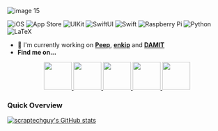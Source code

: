 ![image 15](https://user-images.githubusercontent.com/75474651/212065322-61e8e0ee-2d88-434e-8c27-42d17a5a86a2.png)

![iOS](https://img.shields.io/badge/IOS-%2320232a.svg?style=for-the-badge&logo=apple&logoColor=white)
![App Store](https://img.shields.io/badge/AppStore-%2320232a.svg?style=for-the-badge&logo=appstore&logoColor=blue)
![UIKit](https://img.shields.io/badge/UIKit-%2320232a.svg?style=for-the-badge&logo=uikit&logoColor=468cea)
![SwiftUI](https://img.shields.io/badge/SwiftUI-%2320232a.svg?style=for-the-badge&logo=swift&logoColor=blue)
![Swift](https://img.shields.io/badge/Swift-%2320232a.svg?style=for-the-badge&logo=swift&logoColor=orange)
![Raspberry Pi](https://img.shields.io/badge/RaspberryPi-%2320232a.svg?style=for-the-badge&logo=raspberrypi&logoColor=red)
![Python](https://img.shields.io/badge/Python-%2320232a.svg?style=for-the-badge&logo=python&logoColor=yellow)
![LaTeX](https://img.shields.io/badge/LaTeX-%2320232a.svg?style=for-the-badge&logo=latex&logoColor=green)


+ 📱 I'm currently working on <a href="https://github.com/scraptechguy/Peep">**Peep**</a>, <a href="https://github.com/scraptechguy/enkip">**enkip**</a> and <a href="https://github.com/scraptechguy/DAMIT">**DAMIT**</a>
+ **Find me on...**

<div align="center">
  <a href="mailto:scraptechguy@gmail.com" target=”_blank”> <img src="https://external-content.duckduckgo.com/iu/?u=http%3A%2F%2Fpurepng.com%2Fpublic%2Fuploads%2Flarge%2Fpurepng.com-mail-iconsymbolsiconsapple-iosiosios-8-iconsios-8-721522596075clftr.png&f=1&nofb=1&ipt=a8c7450da6e38f74b2c6f825ad0836d2e67f3b3ef476195efbc4ca33cce947e5&ipo=images" height="64"> </a>
  <a href="https://www.linkedin.com/in/rostislavbroz/" target=”_blank”> <img src="https://external-content.duckduckgo.com/iu/?u=https%3A%2F%2Flogospng.org%2Fdownload%2Flinkedin%2Flogo-linkedin-icon-4096.png&f=1&nofb=1&ipt=193b59ee3b872294959332960c3c4124bbb228557d6dec67e53db477f299db7b&ipo=images" height="64"> </a>
  <a href="https://twitter.com/scraptechguy" target=”_blank”> <img src="https://www.europanostra.org/wp-content/uploads/2017/09/2017-09-Twitter-logo.png" height="64"> </a>
  <a href="https://www.credly.com/users/scraptechguy/badges" target=”_blank”> <img src="https://external-content.duckduckgo.com/iu/?u=https%3A%2F%2Fresources.credly.com%2Fhs-fs%2Fhubfs%2FCredly_Logo_Orange_10-Inch.png%3Fwidth%3D3000%26name%3DCredly_Logo_Orange_10-Inch.png&f=1&nofb=1&ipt=12ab0f4a71c676f7e808970a56073e44a3a53f626b563eeef48e2b7e9b091927&ipo=images" height="64"> </a>
  <a href="https://stackoverflow.com/users/14746777/scrap-tech-guy" target=”_blank”> <img src="https://upload.wikimedia.org/wikipedia/commons/thumb/e/ef/Stack_Overflow_icon.svg/768px-Stack_Overflow_icon.svg.png" height="64"> </a>
</div>

<h3>Quick Overview</h3>

[![scraptechguy's GitHub stats](https://github-readme-stats.vercel.app/api?username=scraptechguy&theme=codeSTACKr&include_all_commits=true)](https://github.com/anuraghazra/github-readme-stats)

